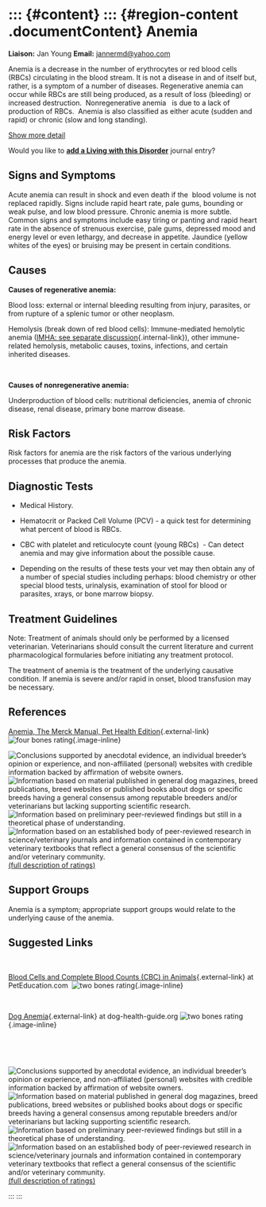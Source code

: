 ::: {#content}
::: {#region-content .documentContent}
Anemia
======

**Liaison:** Jan Young **Email:** <jannermd@yahoo.com>

<div>

Anemia is a decrease in the number of erythrocytes or red blood cells
(RBCs) circulating in the blood stream. It is not a disease in and of
itself but, rather, is a symptom of a number of diseases. Regenerative
anemia can occur while RBCs are still being produced, as a result of
loss (bleeding) or increased destruction.  Nonregenerative anemia   is
due to a lack of production of RBCs.  Anemia is also classified as
either acute (sudden and rapid) or chronic (slow and long standing).

</div>

<div>

[Show more detail](anemia5a76.html?showlong=1)

</div>

Would you like to **[add a Living with this
Disorder](anemia/addliving_form.html)** journal entry?

Signs and Symptoms
------------------

Acute anemia can result in shock and even death if the  blood volume is
not replaced rapidly. Signs include rapid heart rate, pale gums,
bounding or weak pulse, and low blood pressure. Chronic anemia is more
subtle. Common signs and symptoms include easy tiring or panting and
rapid heart rate in the absence of strenuous exercise, pale gums,
depressed mood and energy level or even lethargy, and decrease in
appetite. Jaundice (yellow whites of the eyes) or bruising may be
present in certain conditions.

Causes
------

**Causes of regenerative anemia:**

Blood loss: external or internal bleeding resulting from injury,
parasites, or  from rupture of a splenic tumor or other neoplasm.  

Hemolysis (break down of red blood cells): Immune-mediated hemolytic
anemia ([IMHA: see separate
discussion](immune-mediated-hemolytic-anemia.html "Immune-Mediated Hemolytic Anemia"){.internal-link}),
other immune-related hemolysis, metabolic causes, toxins, infections,
and certain inherited diseases.

 

**Causes of nonregenerative anemia:**

Underproduction of blood cells: nutritional deficiencies, anemia of
chronic disease, renal disease, primary bone marrow disease.

Risk Factors
------------

Risk factors for anemia are the risk factors of the various underlying
processes that produce the anemia.

Diagnostic Tests
----------------

-   Medical History.

-   Hematocrit or Packed Cell Volume (PCV) - a quick test for
    determining what percent of blood is RBCs.

-   CBC with platelet and reticulocyte count (young RBCs)  - Can detect
    anemia and may give information about the possible cause.

-   Depending on the results of these tests your vet may then obtain any
    of a number of special studies including perhaps: blood chemistry or
    other special blood tests, urinalysis, examination of stool for
    blood or parasites, xrays, or bone marrow biopsy.

Treatment Guidelines
--------------------

Note: Treatment of animals should only be performed by a licensed
veterinarian. Veterinarians should consult the current literature and
current pharmacological formularies before initiating any treatment
protocol.

The treatment of anemia is the treatment of the underlying causative
condition. If anemia is severe and/or rapid in onset, blood transfusion
may be necessary.

References
----------

[Anemia, The Merck Manual, Pet Health
Edition](http://www.merckvetmanual.com/pethealth/dog_disorders_and_diseases/blood_disorders_of_dogs/anemia_in_dogs.html?qt=anemia&alt=sh){.external-link}
![four bones
rating](images/disorder-images/4-bones.gif/image_preview.png){.image-inline}

<div>

![](anemia/bone.gif "Conclusions supported by anecdotal evidence, an individual breeder’s opinion or experience, and non-affiliated (personal) websites with credible information backed by affirmation of website owners.")
![](anemia/2-bones.gif "Information based on material published in general dog magazines, breed publications, breed websites or published books about dogs or specific breeds  having a general consensus among reputable breeders and/or veterinarians but lacking supporting scientific research.")
![](anemia/3-bones.gif "Information based on preliminary peer-reviewed findings but still in a theoretical phase of understanding.")
![](anemia/4-bones.gif "Information based on an established body of peer-reviewed research in science/veterinary journals and information contained in contemporary veterinary textbooks that reflect a general consensus of the scientific and/or veterinary community.")
[(full description of ratings)](ratings-what-do-they-mean.html)

</div>

Support Groups
--------------

Anemia is a symptom; appropriate support groups would relate to the
underlying cause of the anemia.

Suggested Links
---------------

 

[Blood Cells and Complete Blood Counts (CBC) in
Animals](http://www.peteducation.com/article.cfm?c=2+2144&aid=987){.external-link}
at PetEducation.com  ![two bones
rating](images/disorder-images/2-bones.gif/image_preview.png){.image-inline}

 

[Dog
Anemia](http://www.dog-health-guide.org/doganemia.html){.external-link}
at dog-health-guide.org ![two bones
rating](images/disorder-images/2-bones.gif/image_preview.png){.image-inline}

 

 

<div>

![](anemia/bone.gif "Conclusions supported by anecdotal evidence, an individual breeder’s opinion or experience, and non-affiliated (personal) websites with credible information backed by affirmation of website owners.")
![](anemia/2-bones.gif "Information based on material published in general dog magazines, breed publications, breed websites or published books about dogs or specific breeds  having a general consensus among reputable breeders and/or veterinarians but lacking supporting scientific research.")
![](anemia/3-bones.gif "Information based on preliminary peer-reviewed findings but still in a theoretical phase of understanding.")
![](anemia/4-bones.gif "Information based on an established body of peer-reviewed research in science/veterinary journals and information contained in contemporary veterinary textbooks that reflect a general consensus of the scientific and/or veterinary community.")
[(full description of ratings)](ratings-what-do-they-mean.html)

</div>
:::
:::
